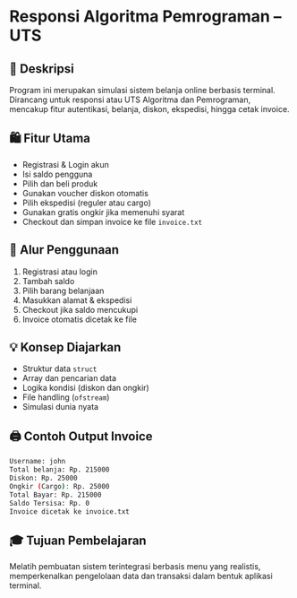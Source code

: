 # Responsi Algoritma Pemrograman – UTS

## 📘 Deskripsi
Program ini merupakan simulasi sistem belanja online berbasis terminal. Dirancang untuk responsi atau UTS Algoritma dan Pemrograman, mencakup fitur autentikasi, belanja, diskon, ekspedisi, hingga cetak invoice.

## 🛍️ Fitur Utama
- Registrasi & Login akun
- Isi saldo pengguna
- Pilih dan beli produk
- Gunakan voucher diskon otomatis
- Pilih ekspedisi (reguler atau cargo)
- Gunakan gratis ongkir jika memenuhi syarat
- Checkout dan simpan invoice ke file `invoice.txt`

## 🧭 Alur Penggunaan
1. Registrasi atau login
2. Tambah saldo
3. Pilih barang belanjaan
4. Masukkan alamat & ekspedisi
5. Checkout jika saldo mencukupi
6. Invoice otomatis dicetak ke file

## 💡 Konsep Diajarkan
- Struktur data `struct`
- Array dan pencarian data
- Logika kondisi (diskon dan ongkir)
- File handling (`ofstream`)
- Simulasi dunia nyata

## 🖨️ Contoh Output Invoice
```bash
Username: john
Total belanja: Rp. 215000
Diskon: Rp. 25000
Ongkir (Cargo): Rp. 25000
Total Bayar: Rp. 215000
Saldo Tersisa: Rp. 0
Invoice dicetak ke invoice.txt
```

## 🎓 Tujuan Pembelajaran
Melatih pembuatan sistem terintegrasi berbasis menu yang realistis, memperkenalkan pengelolaan data dan transaksi dalam bentuk aplikasi terminal.
